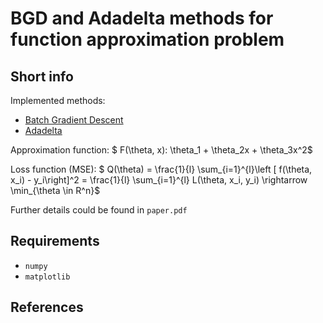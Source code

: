 # BGD and Adadelta methods for function approximation problem

## Short info

Implemented methods:

- [Batch Gradient Descent][2]
- [Adadelta][1] 

Approximation function: $ F(\theta, x): \theta_1 + \theta_2x + \theta_3x^2$  

Loss function (MSE): $ Q(\theta) = \frac{1}{l} \sum_{i=1}^{l}\left [ f(\theta, x_i) - y_i\right]^2 = \frac{1}{l} \sum_{i=1}^{l} L(\theta, x_i, y_i) \rightarrow \min_{\theta \in R^n}$

Further details could be found in `paper.pdf`

## Requirements

- `numpy`
- `matplotlib`

## References

[1]: https://arxiv.org/pdf/1212.5701.pdf	"ADADELTA: AN ADAPTIVE LEARNING RATE METHOD"
[2]: https://ruder.io/optimizing-gradient-descent/	"An overview of gradient descent optimization algorithms"